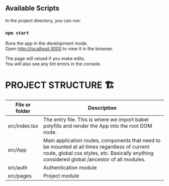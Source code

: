 ## Available Scripts

In the project directory, you can run:

### `npm start`

Runs the app in the development mode.\
Open [http://localhost:3000](http://localhost:3000) to view it in the browser.

The page will reload if you make edits.\
You will also see any lint errors in the console.

# PROJECT STRUCTURE 🏗

| File or folder | Description                                                                                                                                                                                  |
| -------------- | -------------------------------------------------------------------------------------------------------------------------------------------------------------------------------------------- |
| src/index.tsx  | The entry file. This is where we import babel polyfills and render the App into the root DOM node.                                                                                           |
| src/App        | Main application routes, components that need to be mounted at all times regardless of current route, global css styles, etc. Basically anything considered global /ancestor of all modules. |
| src/auth       | Authentication module                                                                                                                                                                        |
| src/pages      | Project module                                                                                                                                                                               |
